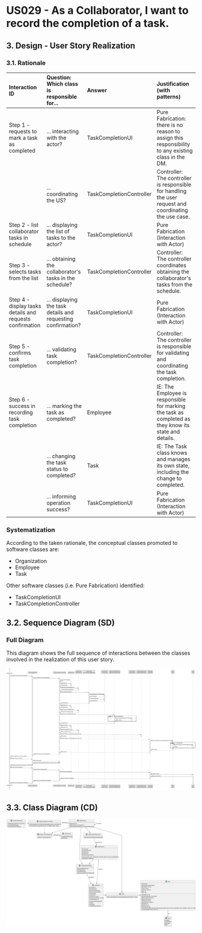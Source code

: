 # US029 - As a Collaborator, I want to record the completion of a task.

## 3. Design - User Story Realization

### 3.1. Rationale

| Interaction ID                                                                         | Question: Which class is responsible for...                 | Answer                   | Justification (with patterns)                                                                       |
|:---------------------------------------------------------------------------------------|:------------------------------------------------------------|:-------------------------|:----------------------------------------------------------------------------------------------------|
| Step 1 - requests to mark a task as completed                                          | ... interacting with the actor?                             | TaskCompletionUI         | Pure Fabrication: there is no reason to assign this responsibility to any existing class in the DM. |
|                                                                                        | ... coordinating the US?                                    | TaskCompletionController | Controller: The controller is responsible for handling the user request and coordinating the use case.                                                   |
| Step 2 - list collaborator tasks in schedule                                           | ... displaying the list of tasks to the actor?                       | TaskCompletionUI                         | Pure Fabrication (Interaction with Actor)                                                             |
| Step 3 - selects tasks from the list                                                   | ... obtaining the collaborator's tasks in the schedule?                          | TaskCompletionController    | Controller: The controller coordinates obtaining the collaborator's tasks from the schedule.                                                            | 
| Step 4 - display tasks details and requests confirmation                               | ... displaying the task details and requesting confirmation?      | TaskCompletionUI    | Pure Fabrication (Interaction with Actor)                                                             |
| Step 5 - confirms task completion                                                      | ... validating task completion?               | TaskCompletionController               | Controller: The controller is responsible for validating and coordinating the task completion.                                     |
| Step 6 - success in recording task completion                                          | ... marking the task as completed?  | Employee               | IE: The Employee is responsible for marking the task as completed as they know its state and details.                                                                                 |
|                                                                                        | ... changing the task status to completed?| Task     | IE: The Task class knows and manages its own state, including the change to completed.                                                                        |
|                                                                                        | ... informing operation success?                            | TaskCompletionUI    | Pure Fabrication (Interaction with Actor)                                                              |              

### Systematization

According to the taken rationale, the conceptual classes promoted to software classes are: 

* Organization
* Employee
* Task 

Other software classes (i.e. Pure Fabrication) identified: 

* TaskCompletionUI
* TaskCompletionController 

## 3.2. Sequence Diagram (SD)


### Full Diagram

This diagram shows the full sequence of interactions between the classes involved in the realization of this user story.

![Sequence Diagram - Full](svg/us029-sequence-diagram.svg)


## 3.3. Class Diagram (CD)

![Class Diagram](svg/us029-class-diagram.svg)

